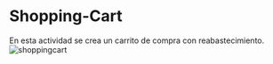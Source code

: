 # Shopping-Cart
En esta actividad se crea un carrito de compra con reabastecimiento.
![shoppingcart](https://user-images.githubusercontent.com/81115693/148151012-f476a64b-7022-44c0-8f67-9f10337555a3.JPG)
